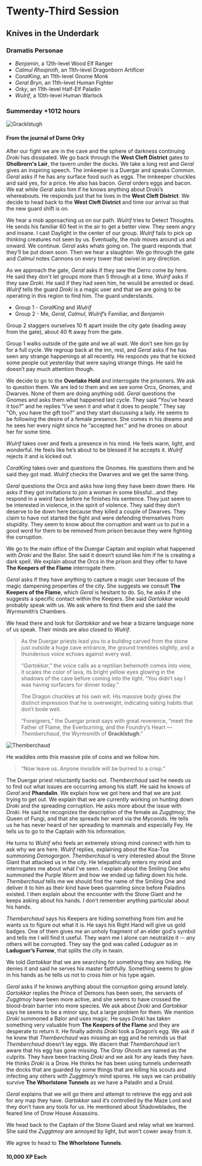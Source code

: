 # Twenty-Third Session

## Knives in the Underdark

### Dramatis Personae

- *Benjamin*, a 12th-level Wood Elf Ranger
- *Calmul Rhoqiroth*, an 11th-level Dragonborn Artificer
- *CoralKing*, an 11th-level Gnome Monk
- *Geral Bryn*, an 11th-level Human Fighter
- *Orky*, an 11th-level Half-Elf Paladin
- *Wulrif*, a 10th-level Human Warlock

### Summerday +1012 hours

![Gracklstugh](images/04-01.jpg)

#### From the journal of Dame Orky

After our fight we are in the cave and the sphere of darkness continuing *Droki* has dissipated. We go back through the **West Cleft District** gates to **Gholbrorn's Lair**, the tavern under the docks. We take a long rest and *Geral* gives an inspiring speech. The innkeeper is a Duergar and speaks Common. *Geral* asks if he has any surface food such as eggs. The innkeeper chuckles and said yes, for a price. He also has bacon. *Geral* orders eggs and bacon. We eat while *Geral* asks him if he knows anything about Droki’s whereabouts. He responds just that he lives in the **West Cleft District**. We decide to head back to the **West Cleft District** and time our arrival so that the new guard shift is on.

We hear a mob approaching us on our path. *Wulrif* tries to Detect Thoughts. He sends his familiar 60 feet in the air to get a better view. They seem angry and insane. I cast Daylight in the center of our group. *Wulrif* fails to pick up thinking creatures not seen by us. Eventually, the mob moves around us and onward. We continue. *Geral* asks whats going on. The guard responds that they’ll be put down soon. Then we hear a slaughter. We go through the gate and *Calmul* notes Cannons on every tower that swivel in any direction.

As we approach the gate, *Geral* asks if they saw the Derro come by here. He said they don't let groups more than 5 through at a time. *Wulrif* asks if they saw *Droki*. He said if they had seen him, he would be arrested or dead. *Wulrif* tells the guard *Droki* is a magic user and that we are going to be operating in this region to find him. The guard understands.

- Group 1 - *CoralKing* and *Wulrif*
- Group 2 - Me, *Geral*, *Calmul*, *Wulrif*’s Familiar, and *Benjamin*

Group 2 staggers ourselves 10 ft apart inside the city gate (leading away from the gate), about 40 ft away from the gate.

Group 1 walks outside of the gate and we all wait. We don’t see him go by for a full cycle. We regroup back at the inn, rest, and *Geral* asks if he has seen any strange happenings at all recently. He responds yes that he kicked some people out yesterday that were saying strange things. He said he doesn’t pay much attention though.

We decide to go to the **Overlake Hold** and interrogate the prisoners. We ask to question them. We are led to them and we see some Orcs, Gnomes, and Dwarves. None of them are doing anything odd. *Geral* questions the Gnomes and asks them what happened last cycle. They said “You've heard it too?” and he replies “I’ve seen it and what it does to people.” They say "Oh, you have the gift too?” and they start discussing a lady. He seems to be following the desire of a female presence. She comes in his dreams and he sees her every night since he “accepted her.” and he drones on about her for some time.

*Wulrif* takes over and feels a presence in his mind. He feels warm, light, and wonderful. He feels like he’s about to be blessed if he accepts it. *Wulrif* rejects it and is kicked out.

*CoralKing* takes over and questions the Gnomes. He questions them and he said they got mad. *Wulrif* checks the Dwarves and we get the same thing.

*Geral* questions the Orcs and asks how long they have been down there. He asks if they got invitations to join a woman in some blissful…and they respond in a weird face before he finishes his sentence. They just seem to be interested in violence, in the spirit of violence. They said they don’t deserve to be down here because they killed a couple of Dwarves. They claim to have not started the fight and were defending themselves from stupidity. They seem to know about the corruption and want us to put in a good word for them to be removed from prison because they were fighting the corruption.

We go to the main office of the Duergar Captain and explain what happened with *Droki* and the Balor. She said it doesn’t sound like him if he is creating a dark spell. We explain about the Orcs in the prison and they offer to have **The Keepers of the Flame** interrogate them.

*Geral* asks if they have anything to capture a magic user because of the magic dampening properties of the city. She suggests we consult **The Keepers of the Flame**, which *Geral* is hesitant to do. So, he asks if she suggests a specific contact within the Keepers. She said *Gartokkar* would probably speak with us. We ask where to find them and she said the Wyrmsmith’s Chambers.

We head there and look for *Gartokkar* and we hear a bizarre language none of us speak. Their minds are also closed to *Wulrif*.

> As the Duergar priests lead you to a building carved from the stone just outside a huge cave entrance, the ground trembles slightly, and a thunderous voice echoes against every wall.
>
>“*Gartokkar*,” the voice calls as a reptilian behemoth comes into view, it scales the color of lava, its bright yellow eyes glowing in the shadows of the cave before coming into the light. “You didn’t say I was having surfacers for dinner today.”
>
>The Dragon chuckles at his own wit. His massive body gives the distinct impression that he is overweight, indicating eating habits that don’t bode well.
>
>“Foreigners,” the Duergar priest says with great reverence, “meet the Father of Flame, the Everburning, and the Foundry’s Heart — *Themberchaud*, the Wyrmsmith of **Gracklstugh**.”

![Themberchaud](images/ooa04-06.png)

He waddles onto this massive pile of coins and we follow him.

> “Now leave us. Anyone invisible will be burned to a crisp.”

The Duergar priest reluctantly backs out. *Themberchaud* said he needs us to find out what issues are occurring among his staff. He said he knows of *Geral* and **Phandalin**. We explain how we got here and that we are just trying to get out. We explain that we are currently working on hunting down *Droki* and the spreading corruption. He asks more about the issue with *Droki*. He said he recognizes the description of the female as *Zuggtmoy*, the Queen of Fungi, and that she spreads her word via the Myconids. He tells us he has never heard of her spreading to mammals and especially Fey. He tells us to go to the Captain with his information.

He turns to *Wulrif* who feels an extremely strong mind connect with him to ask why we are here. *Wulrif* replies, explaining about the Koa-Toa summoning *Demogorgon*. *Themberchaud* is very interested about the Stone Giant that attacked us in the city. He telepathically enters my mind and interrogates me about what I’ve seen. I explain about the Smiling One who summoned the Purple Worm and how we ended up falling down his hole. *Themberchaud* tells me we should find the name of the Smiling One and deliver it to him as their kind have been quarreling since before Paladins existed. I then explain about the encounter with the Stone Giant and he keeps asking about his hands. I don’t remember anything particular about his hands.

*Themberchaud* says his Keepers are hiding something from him and he wants us to figure out what it is. He says his Right Hand will give us gold badges. One of them gives me an unholy fragment of an elder god's symbol and tells me I will find it useful. They warn me I alone can neutralize it -- any others will be corrupted. They say the god was called *Laduguer* as in **Laduguer’s Furrow**, that splits the city in twain.

We told *Gartokkar* that we are searching for something they are hiding. He denies it and said he serves his master faithfully. Something seems to glow in his hands as he tells us not to cross him or his type again.

*Geral* asks if he knows anything about the corruption going around lately. *Gartokkar* replies the Prince of Demons has been seen, the servants of *Zuggtmoy* have been more active, and she seems to have crossed the blood-brain barrier into more species. We ask about *Droki* and *Gartokkar* says he seems to be a minor spy, but a large problem for them. We mention *Droki* summoned a Balor and uses magic. He says *Droki* has taken something very valuable from **The Keepers of the Flame** and they are desperate to return it. He finally admits *Droki* took a Dragon’s egg. We ask if he knew that *Themberchaud* was missing an egg and he reminds us that *Themberchaud* doesn’t lay eggs. We discern that *Themberchaud* isn’t aware that his egg has gone missing. The *Gray Ghosts* are named as the culprits. They have been tracking *Droki* and we ask for any leads they have. He thinks *Droki* is a Drow. He thinks he has been using tunnels underneath the docks that are guarded by some things that are killing his scouts and infecting any others with *Zuggtmoy*’s mind spores. He says we can probably survive **The Whorlstone Tunnels** as we have a Paladin and a Druid.

*Geral* explains that we will go there and attempt to retrieve the egg and ask for any map they have. *Gartokkar* said it’s controlled by the Maze Lord and they don’t have any tools for us. He mentioned about Shadowblades, the feared line of Drow House Assassins.

We head back to the Captain of the Stone Guard and relay what we learned. She said the *Zuggtmoy* are annoyed by light, but won’t cower away from it.

We agree to head to **The Whorlstone Tunnels**.

#### 10,000 XP Each
